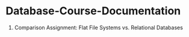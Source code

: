 # Database-Course-Documentation
1. Comparison Assignment: Flat File Systems vs. Relational Databases
